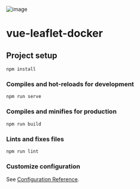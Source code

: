 ![image](https://github.com/gunba/perth-suburb-ranker/assets/11908184/182bb3e8-d514-4e7b-95ad-16d2769fcb26)

# vue-leaflet-docker

## Project setup
```
npm install
```

### Compiles and hot-reloads for development
```
npm run serve
```

### Compiles and minifies for production
```
npm run build
```

### Lints and fixes files
```
npm run lint
```

### Customize configuration
See [Configuration Reference](https://cli.vuejs.org/config/).
